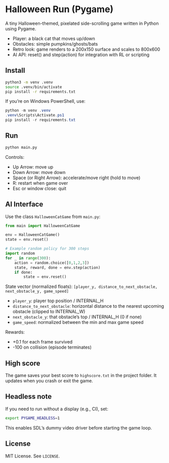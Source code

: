 # Halloween Run (Pygame)

A tiny Halloween-themed, pixelated side-scrolling game written in Python using Pygame.

- Player: a black cat that moves up/down
- Obstacles: simple pumpkins/ghosts/bats
- Retro look: game renders to a 200x150 surface and scales to 800x600
- AI API: reset() and step(action) for integration with RL or scripting

## Install

```bash
python3 -m venv .venv
source .venv/bin/activate
pip install -r requirements.txt
```

If you’re on Windows PowerShell, use:

```powershell
python -m venv .venv
.venv\Scripts\Activate.ps1
pip install -r requirements.txt
```

## Run

```bash
python main.py
```

Controls:
- Up Arrow: move up
- Down Arrow: move down
- Space (or Right Arrow): accelerate/move right (hold to move)
- R: restart when game over
- Esc or window close: quit

## AI Interface

Use the class `HalloweenCatGame` from `main.py`:

```python
from main import HalloweenCatGame

env = HalloweenCatGame()
state = env.reset()

# Example random policy for 300 steps
import random
for _ in range(300):
    action = random.choice([0,1,2,3])
    state, reward, done = env.step(action)
    if done:
        state = env.reset()
```

State vector (normalized floats):
`[player_y, distance_to_next_obstacle, next_obstacle_y, game_speed]`

- `player_y`: player top position / INTERNAL_H
- `distance_to_next_obstacle`: horizontal distance to the nearest upcoming obstacle (clipped to INTERNAL_W)
- `next_obstacle_y`: that obstacle’s top / INTERNAL_H (0 if none)
- `game_speed`: normalized between the min and max game speed

Rewards:
- +0.1 for each frame survived
- -100 on collision (episode terminates)

## High score

The game saves your best score to `highscore.txt` in the project folder. It updates when you crash or exit the game.

## Headless note

If you need to run without a display (e.g., CI), set:

```bash
export PYGAME_HEADLESS=1
```

This enables SDL’s dummy video driver before starting the game loop.

## License

MIT License. See `LICENSE`.
